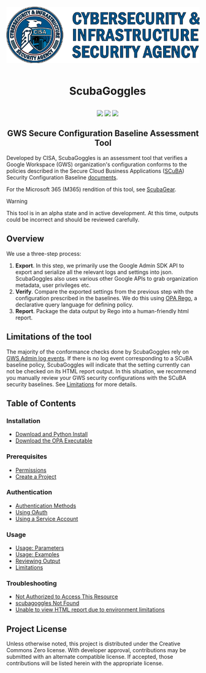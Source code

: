 
![CISA Logo](/docs/images/cisa.png)
<div align='center' style="margin:0;" id="user-content-toc">
  <ul>
    <summary><h1 style="display: inline-block;">ScubaGoggles</h1></summary>
  </ul>
  <ul>
        <a href="https://github.com/cisagov/ScubaGoggles/releases" alt="ScubaGoggles version #">
        <img src="https://img.shields.io/badge/ScubaGoggles-v0.2.0-%2385B065?labelColor=%23005288" /></a>
        <a href="https://github.com/cisagov/ScubaGoggles/tree/main/baselines" alt="GWS SCB version #">
        <img src="https://img.shields.io/badge/GWS_SCB-v0.2-%2385B065?labelColor=%23005288" /></a>
        <a href="" alt="Downloads">
        <img src="https://img.shields.io/github/downloads/cisagov/ScubaGoggles/total.svg" /></a>
  </ul>
</div>
<h2 align='center' stye="margin:0;">GWS Secure Configuration Baseline Assessment Tool </h2>

Developed by CISA, ScubaGoggles is an assessment tool that verifies a Google Workspace (GWS) organization's configuration conforms to the policies described in the Secure Cloud Business Applications ([SCuBA](https://cisa.gov/scuba)) Security Configuration Baseline [documents](https://github.com/cisagov/ScubaGoggles/tree/main/baselines).

For the Microsoft 365 (M365) rendition of this tool, see [ScubaGear](https://github.com/cisagov/ScubaGear).

> [!WARNING]
> This tool is in an alpha state and in active development. At this time, outputs could be incorrect and should be reviewed carefully.

## Overview
We use a three-step process:
1. **Export**. In this step, we primarily use the Google Admin SDK API to export and serialize all the relevant logs and settings into json. ScubaGoggles also uses various other Google APIs to grab organization metadata, user privileges etc.
2. **Verify**. Compare the exported settings from the previous step with the configuration prescribed in the baselines. We do this using [OPA Rego](https://www.openpolicyagent.org/docs/latest/policy-language/#what-is-rego), a declarative query language for defining policy.
3. **Report**. Package the data output by Rego into a human-friendly html report.

<!-- TODO add diagram like in ScubaGear -->

## Limitations of the tool
The majority of the conformance checks done by ScubaGoggles rely on [GWS Admin log events](https://support.google.com/a/answer/4579579?hl=en). If there is no log event corresponding to a SCuBA baseline policy, ScubaGoggles will indicate that the setting currently can not be checked on its HTML report output. In this situation, we recommend you manually review your GWS security configurations with the SCuBA security baselines. See [Limitations](/docs/usage/Limitations.md) for more details.

## Table of Contents

### Installation

- [Download and Python Install](/docs/installation/DownloadAndInstall.md)
- [Download the OPA Executable](/docs/installation/OPA.md)

### Prerequisites

- [Permissions](/docs/prerequisites/Prerequisites.md#permissions)
- [Create a Project](/docs/prerequisites/Prerequisites.md#create-a-project)

### Authentication
- [Authentication Methods](/docs/authentication/AuthenticationMethods.md)
- [Using OAuth](/docs/authentication/OAuth.md)
- [Using a Service Account](/docs/authentication/ServiceAccount.md)

### Usage

- [Usage: Parameters](/docs/usage/Parameters.md)
- [Usage: Examples](/docs/usage/Examples.md)
- [Reviewing Output](/docs/usage/Output.md)
- [Limitations](/docs/usage/Limitations.md)

### Troubleshooting

- [Not Authorized to Access This Resource](/docs/usage/NotAuthorized.md)
- [scubagoggles Not Found](/docs/usage/NotFound.md)
- [Unable to view HTML report due to environment limitations](/docs/usage/CantViewHTML.md)

## Project License
Unless otherwise noted, this project is distributed under the Creative Commons Zero license. With developer approval, contributions may be submitted with an alternate compatible license. If accepted, those contributions will be listed herein with the appropriate license.
